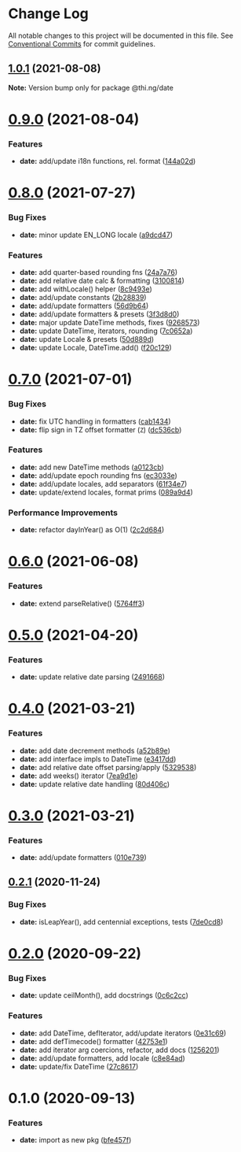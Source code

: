 # Change Log

All notable changes to this project will be documented in this file.
See [Conventional Commits](https://conventionalcommits.org) for commit guidelines.

## [1.0.1](https://github.com/thi-ng/umbrella/compare/@thi.ng/date@0.9.0...@thi.ng/date@1.0.1) (2021-08-08)

**Note:** Version bump only for package @thi.ng/date





# [0.9.0](https://github.com/thi-ng/umbrella/compare/@thi.ng/date@0.8.0...@thi.ng/date@0.9.0) (2021-08-04)


### Features

* **date:** add/update i18n functions, rel. format ([144a02d](https://github.com/thi-ng/umbrella/commit/144a02d960e0de3ec10bddf97cd069e39ad1f41d))





# [0.8.0](https://github.com/thi-ng/umbrella/compare/@thi.ng/date@0.7.0...@thi.ng/date@0.8.0) (2021-07-27)


### Bug Fixes

* **date:** minor update EN_LONG locale ([a9dcd47](https://github.com/thi-ng/umbrella/commit/a9dcd47c5932842f2cfe76e3de7d424f87630921))


### Features

* **date:** add quarter-based rounding fns ([24a7a76](https://github.com/thi-ng/umbrella/commit/24a7a76898a6ff8b212eef117aa94b4759144e84))
* **date:** add relative date calc & formatting ([3100814](https://github.com/thi-ng/umbrella/commit/3100814280a917ccc1a85ab7a170e0b8e5fb0bd4))
* **date:** add withLocale() helper ([8c9493e](https://github.com/thi-ng/umbrella/commit/8c9493edf5a870e5f45efdac160aea4eac9d63fe))
* **date:** add/update constants ([2b28839](https://github.com/thi-ng/umbrella/commit/2b288397a8a27d6a6596568522949fd443752d43))
* **date:** add/update formatters ([56d9b64](https://github.com/thi-ng/umbrella/commit/56d9b64ca735b109469da27f66e7b0dde4ce5e41))
* **date:** add/update formatters & presets ([3f3d8d0](https://github.com/thi-ng/umbrella/commit/3f3d8d07ea154e08194017536e73a0a6263c18cf))
* **date:** major update DateTime methods, fixes ([9268573](https://github.com/thi-ng/umbrella/commit/92685738ff3dd4cb6ec7df7e9630aea6e2ec4511))
* **date:** update DateTime, iterators, rounding ([7c0652a](https://github.com/thi-ng/umbrella/commit/7c0652a7a61e3f3faf92cc3421184b446d3fc0b1))
* **date:** update Locale & presets ([50d889d](https://github.com/thi-ng/umbrella/commit/50d889d14646c93b5678b1c378d55f8b80f4979e))
* **date:** update Locale, DateTime.add() ([f20c129](https://github.com/thi-ng/umbrella/commit/f20c1292972f84de10e88a4ac4429b7b87251d8d))





# [0.7.0](https://github.com/thi-ng/umbrella/compare/@thi.ng/date@0.6.0...@thi.ng/date@0.7.0) (2021-07-01)


### Bug Fixes

* **date:** fix UTC handling in formatters ([cab1434](https://github.com/thi-ng/umbrella/commit/cab143429933b1575ec7194251dc5d5a909a4ca7))
* **date:** flip sign in TZ offset formatter (`Z`) ([dc536cb](https://github.com/thi-ng/umbrella/commit/dc536cbc72512789d0c106831add830236c8fee0))


### Features

* **date:** add new DateTime methods ([a0123cb](https://github.com/thi-ng/umbrella/commit/a0123cbfd0d553fc34a8f40c0289fcf66bfa2ded))
* **date:** add/update epoch rounding fns ([ec3033e](https://github.com/thi-ng/umbrella/commit/ec3033e785428087789803770fd598551f1c5b02))
* **date:** add/update locales, add separators ([61f34e7](https://github.com/thi-ng/umbrella/commit/61f34e74bbd55fe21e66d730e17a9cfd548989b4))
* **date:** update/extend locales, format prims ([089a9d4](https://github.com/thi-ng/umbrella/commit/089a9d40224ff007392daefbf111191deeb72c7c))


### Performance Improvements

* **date:** refactor dayInYear() as O(1) ([2c2d684](https://github.com/thi-ng/umbrella/commit/2c2d6846f3360c28312712dda358b457151e58e2))





# [0.6.0](https://github.com/thi-ng/umbrella/compare/@thi.ng/date@0.5.0...@thi.ng/date@0.6.0) (2021-06-08)


### Features

* **date:** extend parseRelative() ([5764ff3](https://github.com/thi-ng/umbrella/commit/5764ff36b07a5e6565f747a40eb9825b4836bd82))





# [0.5.0](https://github.com/thi-ng/umbrella/compare/@thi.ng/date@0.4.0...@thi.ng/date@0.5.0) (2021-04-20)


### Features

* **date:** update relative date parsing ([2491668](https://github.com/thi-ng/umbrella/commit/2491668d877d837f3d5101de4730441db3cdbb1b))





# [0.4.0](https://github.com/thi-ng/umbrella/compare/@thi.ng/date@0.3.0...@thi.ng/date@0.4.0) (2021-03-21)


### Features

* **date:** add date decrement methods ([a52b89e](https://github.com/thi-ng/umbrella/commit/a52b89e717a64c78f4c9749fcba9f73e92476096))
* **date:** add interface impls to DateTime ([e3417dd](https://github.com/thi-ng/umbrella/commit/e3417dd4c01b547a9831ada3af90fbb727e4b369))
* **date:** add relative date offset parsing/apply ([5329538](https://github.com/thi-ng/umbrella/commit/53295382d1e9ac2f5d09ead9e223c49cd83cf203))
* **date:** add weeks() iterator ([7ea9d1e](https://github.com/thi-ng/umbrella/commit/7ea9d1e66b9f20c1f54cd2610ef83f8e7a7a9470))
* **date:** update relative date handling ([80d406c](https://github.com/thi-ng/umbrella/commit/80d406c09c02a3ebdd0a3e329841db30d47fc3a8))





# [0.3.0](https://github.com/thi-ng/umbrella/compare/@thi.ng/date@0.2.11...@thi.ng/date@0.3.0) (2021-03-21)


### Features

* **date:** add/update formatters ([010e739](https://github.com/thi-ng/umbrella/commit/010e739f790209af67b5087a49aa390547b0fce1))





## [0.2.1](https://github.com/thi-ng/umbrella/compare/@thi.ng/date@0.2.0...@thi.ng/date@0.2.1) (2020-11-24)


### Bug Fixes

* **date:** isLeapYear(), add centennial exceptions, tests ([7de0cd8](https://github.com/thi-ng/umbrella/commit/7de0cd873977556c8252c3746e742b5d2357bf5d))





# [0.2.0](https://github.com/thi-ng/umbrella/compare/@thi.ng/date@0.1.0...@thi.ng/date@0.2.0) (2020-09-22)


### Bug Fixes

* **date:** update ceilMonth(), add docstrings ([0c6c2cc](https://github.com/thi-ng/umbrella/commit/0c6c2cc8d75c7f89be14acec098c865d5b518f20))


### Features

* **date:** add DateTime, defIterator, add/update iterators ([0e31c69](https://github.com/thi-ng/umbrella/commit/0e31c69942c2b88df9239a13051f158efe7fc38c))
* **date:** add defTimecode() formatter ([42753e1](https://github.com/thi-ng/umbrella/commit/42753e1e53e1c4af02928e6a6158f4e3be4f2e3a))
* **date:** add iterator arg coercions, refactor, add docs ([1256201](https://github.com/thi-ng/umbrella/commit/1256201c20e4cd01e4f7e0a1d2fbc9a163a96ac4))
* **date:** add/update formatters, add locale ([c8e84ad](https://github.com/thi-ng/umbrella/commit/c8e84ad2f2d7cfaa94684fd3873d55714eab88e7))
* **date:** update/fix DateTime ([27c8617](https://github.com/thi-ng/umbrella/commit/27c8617be90153abea3098ef4120e348fac4934b))





# 0.1.0 (2020-09-13)


### Features

* **date:** import as new pkg ([bfe457f](https://github.com/thi-ng/umbrella/commit/bfe457ffeb0c8ba1adc470d8ca0d9667863676f6))
